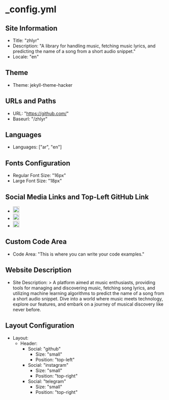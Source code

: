 # _config.yml

## Site Information
- Title: "zhlyr"
- Description: "A library for handling music, fetching music lyrics, and predicting the name of a song from a short audio snippet."
- Locale: "en"

## Theme
- Theme: jekyll-theme-hacker

## URLs and Paths
- URL: "https://github.com/"
- Baseurl: "/zhlyr"

## Languages
- Languages: ["ar", "en"]

## Fonts Configuration
- Regular Font Size: "16px"
- Large Font Size: "18px"

## Social Media Links and Top-Left GitHub Link
- [<img src="https://cdn-icons-png.flaticon.com/512/25/25231.png" alt="GitHub" width="20" height="20">](https://github.com/)
- [<img src="https://cdn-icons-png.flaticon.com/512/2111/2111463.png" alt="Instagram" width="20" height="20">](https://www.instagram.com/)
- [<img src="https://cdn-icons-png.flaticon.com/512/2111/2111646.png" alt="Telegram" width="20" height="20">](https://web.telegram.org/)


## Custom Code Area
- Code Area: "This is where you can write your code examples."

## Website Description
- Site Description: >
  A platform aimed at music enthusiasts, providing tools for managing and discovering music, fetching song lyrics, and utilizing machine learning algorithms to predict the name of a song from a short audio snippet. Dive into a world where music meets technology, explore our features, and embark on a journey of musical discovery like never before.

## Layout Configuration
- Layout:
  - Header:
    - Social: "github"
      - Size: "small"
      - Position: "top-left"
    - Social: "instagram"
      - Size: "small"
      - Position: "top-right"
    - Social: "telegram"
      - Size: "small"
      - Position: "top-right"

